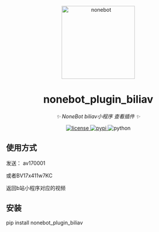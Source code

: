 <!--
 * @Author         : anlen123
 * @Date           : 2021-03-01 00:00:00
 * @LastEditors    : anlen123
 * @LastEditTime   : 2021-03-01 00:00:00
 * @Description    : None
 * @GitHub         : https://github.com/anlen123/nonebot_plugin_abbrreply
-->

<p align="center">
  <a href="https://v2.nonebot.dev/"><img src="https://raw.githubusercontent.com/nonebot/nonebot2/master/docs/.vuepress/public/logo.png" width="200" height="200" alt="nonebot"></a>
</p>

<div align="center">

# nonebot_plugin_biliav


_✨ NoneBot biliav小程序 查看插件 ✨_

</div>

<p align="center">
  <a href="https://raw.githubusercontent.com/cscs181/QQ-Github-Bot/master/LICENSE">
    <img src="https://img.shields.io/github/license/cscs181/QQ-Github-Bot.svg" alt="license">
  </a>
  <a href="https://pypi.python.org/pypi/nonebot-plugin-status">
    <img src="https://img.shields.io/pypi/v/nonebot-plugin-status.svg" alt="pypi">
  </a>
  <img src="https://img.shields.io/badge/python-3.7+-blue.svg" alt="python">
</p>

## 使用方式
发送：
av170001

或者BV17x411w7KC

返回b站小程序对应的视频

## 安装
pip install nonebot_plugin_biliav
